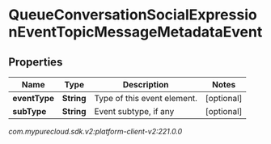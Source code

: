 # QueueConversationSocialExpressionEventTopicMessageMetadataEvent


## Properties

| Name | Type | Description | Notes |
| ------------ | ------------- | ------------- | ------------- |
| **eventType** | **String** | Type of this event element. |  [optional] |
| **subType** | **String** | Event subtype, if any |  [optional] |




_com.mypurecloud.sdk.v2:platform-client-v2:221.0.0_
